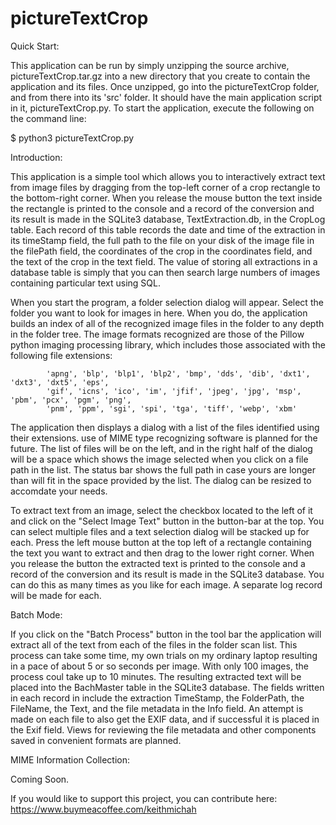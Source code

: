# pictureTextCrop

Quick Start:

This application can be run by simply unzipping the source archive, pictureTextCrop.tar.gz into 
a new directory that you create to contain the application and its files.  Once unzipped, go into the
pictureTextCrop folder, and from there into its 'src' folder.  It should have the main application script in it, pictureTextCrop.py.
To start the application, execute the following on the command line:

$ python3 pictureTextCrop.py


Introduction:

This application is a simple tool which allows you to interactively extract text from image files by dragging
 from the top-left corner of a crop rectangle to the bottom-right corner.  When you release the mouse button
 the text inside the rectangle is printed to the console and a record of the conversion and its result
 is made in the SQLite3 database, TextExtraction.db, in the CropLog table.  Each record of this table
 records the date and time of the extraction in its timeStamp field, the full path to the file on your
 disk of the image file in the filePath field, the coordinates of the crop in the coordinates field, and
 the text of the crop in the text field.  The value of storing all extractions in a database table is
 simply that you can then search large numbers of images containing particular text using SQL.

 When you start the program, a folder selection dialog will appear.  Select the folder you want to look
 for images in here.  When you do, the application builds an index of all of the recognized image files
 in the folder to any depth in the folder tree.  The image formats recognized are those of the Pillow
 python imaging processing library, which includes those associated with the following file extensions:

            'apng', 'blp', 'blp1', 'blp2', 'bmp', 'dds', 'dib', 'dxt1', 'dxt3', 'dxt5', 'eps',
            'gif', 'icns', 'ico', 'im', 'jfif', 'jpeg', 'jpg', 'msp', 'pbm', 'pcx', 'pgm', 'png',
            'pnm', 'ppm', 'sgi', 'spi', 'tga', 'tiff', 'webp', 'xbm'

 The application then displays a dialog with a list of the files identified using their extensions.  use of
 MIME type recognizing software is planned for the future.  The list of files will be on the left, and in
 the right half of the dialog will be a space which shows the image selected when you click on a file
 path in the list.  The status bar shows the full path in case yours are longer than will fit in the
 space provided by the list.  The dialog can be resized to accomdate your needs.

 To extract text from an image, select the checkbox located to the left of it and click on the "Select Image Text"
 button in the button-bar at the top.  You can select multiple files and a text selection dialog will be
 stacked up for each.  Press the left mouse button at the top left of a rectangle containing the text you
 want to extract and then drag to the lower right corner.  When you release the button the extracted text
 is printed to the console and a record of the conversion and its result is made in the SQLite3 database.
 You can do this as many times as you like for each image.  A separate log record will be made for each.


Batch Mode:

If you click on the "Batch Process" button in the tool bar the application will extract all of the text from
each of the files in the folder scan list.  This process can take some time, my own trials on my ordinary
laptop resulting in a pace of about 5 or so seconds per image.  With only 100 images, the process coul
take up to 10 minutes.  The resulting extracted text will be placed into the BachMaster table in the SQLite3
database.  The fields written in each record in include the extraction TimeStamp, the FolderPath, the FileName,
the Text, and the file metadata in the Info field.  An attempt is made on each file to also get the EXIF
data, and if successful it is placed in the Exif field.  Views for reviewing the file metadata and other
components saved in convenient formats are planned.


MIME Information Collection:

Coming Soon.

If you would like to support this project, you can contribute here: https://www.buymeacoffee.com/keithmichah

